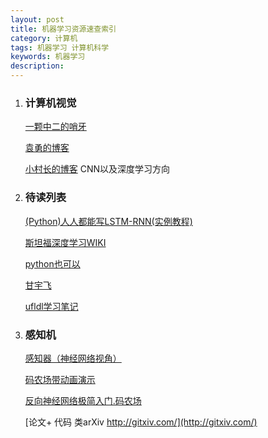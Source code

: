 ```yaml
---
layout: post
title: 机器学习资源速查索引
category: 计算机
tags: 机器学习 计算机科学
keywords: 机器学习
description: 
---
```






1.  <h3>计算机视觉</h3>
  
    [一颗中二的哨牙](http://bucktoothsir.github.io/)

    [袁勇的博客](yongyuan.name)

    [小村长的博客](blog.csdn.net/lu597203933)  CNN以及深度学习方向
    
2.  <h3>待读列表</h3>

    [(Python)人人都能写LSTM-RNN(实例教程)](http://iamtrask.github.io/2015/11/15/anyone-can-code-lstm/)

    [斯坦福深度学习WIKI](http://deeplearning.stanford.edu/wiki/index.php/UFLDL%E6%95%99%E7%A8%8B)     
    
    [python也可以](http://blog.csdn.net/column/details/python-can.html)     
    
    [甘宇飞](https://yufeigan.github.io/)      
    
    [ufldl学习笔记](http://blog.csdn.net/linger2012liu/article/category/2146595)
    

3.  <h3>感知机</h3>

    [感知器（神经网络视角）](http://shaoxiongjiang.com/2013/03/%E6%9C%BA%E5%99%A8%E5%AD%A6%E4%B9%A0%E5%85%A5%E9%97%A8-%E6%84%9F%E7%9F%A5%E5%99%A8-perceptron/)

    [码农场带动画演示](http://www.hankcs.com/ml/the-perceptron.html)

    [反向神经网络极简入门.码农场](http://www.hankcs.com/ml/back-propagation-neural-network.html)      
    
    [论文+ 代码 类arXiv http://gitxiv.com/](http://gitxiv.com/)


